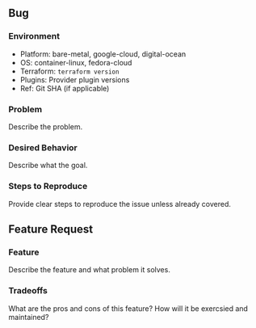 <!-- Fill in either the 'Bug' or 'Feature Request' section -->

## Bug

### Environment

* Platform: bare-metal, google-cloud, digital-ocean
* OS: container-linux, fedora-cloud
* Terraform: `terraform version`
* Plugins: Provider plugin versions
* Ref: Git SHA (if applicable)

### Problem

Describe the problem.

### Desired Behavior

Describe what the goal.

### Steps to Reproduce

Provide clear steps to reproduce the issue unless already covered.

## Feature Request

### Feature

Describe the feature and what problem it solves.

### Tradeoffs

What are the pros and cons of this feature? How will it be exercsied and maintained?
